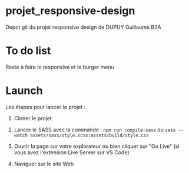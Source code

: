 # projet_responsive-design
Depot git du projet responsive design de DUPUY Guillaume B2A

# To do list

Reste à faire le responsive et le burger menu

# Launch

Les étapes pour lancer le projet :

1. Cloner le projet 
2. Lancer le SASS avec la commande : ```npm run compile-sass``` ou ```sass --watch assets/sass/style.scss:assets/build/style.css``` 
3. Ouvrir la page sur votre explorateur ou bien cliquer sur "Go Live" (si vous avez l'extension Live Server sur VS Code)

4. Naviguer sur le site Web
